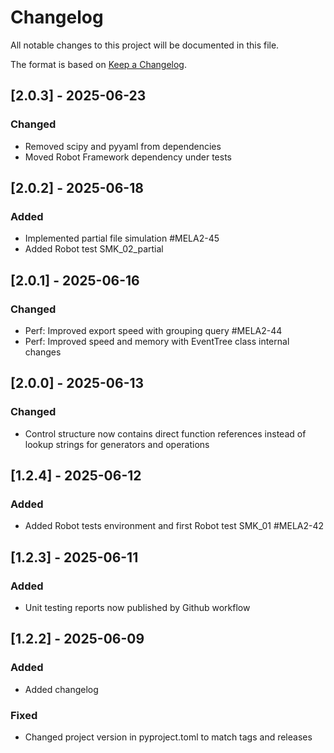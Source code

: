 # Changelog

All notable changes to this project will be documented in this file.

The format is based on [Keep a Changelog](https://keepachangelog.com/en/1.1.0/).

## [2.0.3] - 2025-06-23

### Changed

- Removed scipy and pyyaml from dependencies
- Moved Robot Framework dependency under tests

## [2.0.2] - 2025-06-18

### Added

- Implemented partial file simulation #MELA2-45
- Added Robot test SMK_02_partial 


## [2.0.1] - 2025-06-16

### Changed

- Perf: Improved export speed with grouping query #MELA2-44
- Perf: Improved speed and memory with EventTree class internal changes

## [2.0.0] - 2025-06-13

### Changed

- Control structure now contains direct function references instead of lookup strings for generators and operations



## [1.2.4] - 2025-06-12

### Added

- Added Robot tests environment and first Robot test SMK_01 #MELA2-42

## [1.2.3] - 2025-06-11

### Added

- Unit testing reports now published by Github workflow

## [1.2.2] - 2025-06-09

### Added

- Added changelog

### Fixed

- Changed project version in pyproject.toml to match tags and releases
